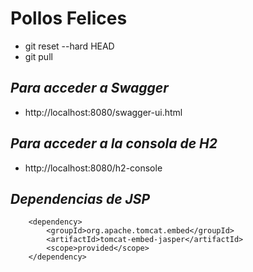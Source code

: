 # Pollos Felices

- git reset --hard HEAD
- git pull

## _Para acceder a Swagger_ ##

- http://localhost:8080/swagger-ui.html

## _Para acceder a la consola de H2_ ##

- http://localhost:8080/h2-console

## _Dependencias de JSP_ ##
		
		<dependency>
			<groupId>org.apache.tomcat.embed</groupId>
			<artifactId>tomcat-embed-jasper</artifactId>
			<scope>provided</scope>
		</dependency>


